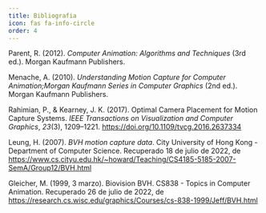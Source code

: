 ```yaml
---
title: Bibliografia
icon: fas fa-info-circle
order: 4
---
```


Parent, R. (2012). _Computer Animation: Algorithms and Techniques_ (3rd ed.). Morgan Kaufmann Publishers.

Menache, A. (2010). _Understanding Motion Capture for Computer Animation;Morgan Kaufmann Series in Computer Graphics_ (2nd ed.). Morgan Kaufmann Publishers.

Rahimian, P., & Kearney, J. K. (2017). Optimal Camera Placement for Motion Capture Systems. _IEEE Transactions on Visualization and Computer Graphics_, _23_(3), 1209–1221. https://doi.org/10.1109/tvcg.2016.2637334

Leung, H. (2007). _BVH motion capture data_. City University of Hong Kong - Department of Computer Science. Recuperado 18 de julio de 2022, de https://www.cs.cityu.edu.hk/~howard/Teaching/CS4185-5185-2007-SemA/Group12/BVH.html

Gleicher, M. (1999, 3 marzo). Biovision BVH. CS838 - Topics in Computer Animation. Recuperado 26 de julio de 2022, de https://research.cs.wisc.edu/graphics/Courses/cs-838-1999/Jeff/BVH.html